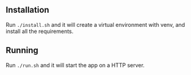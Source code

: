 ## Installation

Run `./install.sh` and it will create a virtual environment with venv, and install all the requirements.

## Running

Run `./run.sh` and it will start the app on a HTTP server.